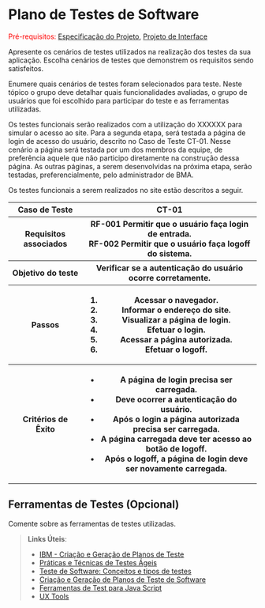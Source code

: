 # Plano de Testes de Software

<span style="color:red">Pré-requisitos: <a href="2-Especificação do Projeto.md"> Especificação do Projeto</a></span>, <a href="3-Projeto de Interface.md"> Projeto de Interface</a>

Apresente os cenários de testes utilizados na realização dos testes da sua aplicação. Escolha cenários de testes que demonstrem os requisitos sendo satisfeitos.

Enumere quais cenários de testes foram selecionados para teste. Neste tópico o grupo deve detalhar quais funcionalidades avaliadas, o grupo de usuários que foi escolhido para participar do teste e as ferramentas utilizadas.

Os testes funcionais serão realizados com a utilização do XXXXXX para simular o acesso ao site. Para a segunda etapa, será testada a página de login de acesso do usuário, descrito no Caso de Teste CT-01. Nesse cenário a página será testada por um dos membros da equipe, de preferência aquele que não participo diretamente na construção dessa página. As outras páginas, a serem desenvolvidas na próxima etapa, serão testadas, preferencialmente, pelo administrador de BMA. 

Os testes funcionais a serem realizados no site estão descritos a seguir.

<table>
 
  <tr>
   <th>Caso de Teste</th>
   <th> CT-01</th>
  </tr>
 <tr>
   <th>Requisitos associados</th>
   <th> RF-001 Permitir que o usuário faça login de entrada. <br>
        RF-002 Permitir que o usuário faça logoff do sistema.
   </th>
 </tr> 
 <tr> 
  <th> Objetivo do teste</th>
   <th> Verificar se a autenticação do usuário ocorre corretamente.</th>
 </tr>
 <tr> 
  <th> Passos</th>
  <th> 
  <ol>
    <li>Acessar o navegador.</li>
    <li>Informar o endereço do site.</li>
    <li>Visualizar a página de login.</li>
    <li>Efetuar o login.</li>
    <li>Acessar a página autorizada.</li>
    <li>Efetuar o logoff.</li>
   </ol>
   </th>
 </tr>
 <tr> 
  <th> Critérios de Êxito</th>
  <th> 
   <ul> 
    <li>A página de login precisa ser carregada.</li>
    <li>Deve ocorrer a autenticação do usuário.</li>
    <li>Após o login a página autorizada precisa ser carregada.</li>
    <li>A página carregada deve ter acesso ao botão de logoff.</li>
    <li>Após o logoff, a página de login deve ser novamente carregada.</li>    
   </ul> 
   </th>
 </tr>
  
 </table>

 
## Ferramentas de Testes (Opcional)

Comente sobre as ferramentas de testes utilizadas.
 
> **Links Úteis**:
> - [IBM - Criação e Geração de Planos de Teste](https://www.ibm.com/developerworks/br/local/rational/criacao_geracao_planos_testes_software/index.html)
> - [Práticas e Técnicas de Testes Ágeis](http://assiste.serpro.gov.br/serproagil/Apresenta/slides.pdf)
> -  [Teste de Software: Conceitos e tipos de testes](https://blog.onedaytesting.com.br/teste-de-software/)
> - [Criação e Geração de Planos de Teste de Software](https://www.ibm.com/developerworks/br/local/rational/criacao_geracao_planos_testes_software/index.html)
> - [Ferramentas de Test para Java Script](https://geekflare.com/javascript-unit-testing/)
> - [UX Tools](https://uxdesign.cc/ux-user-research-and-user-testing-tools-2d339d379dc7)
